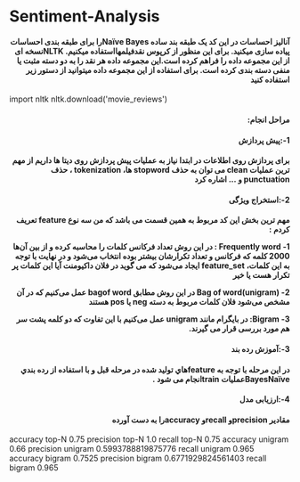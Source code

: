 # Sentiment-Analysis


<h4 dir=rtl>
آنالیز احساسات
در این کد یک طبقه بند ساده Naïve Bayesرا برای طبقه بندی احساسات پیاده سازی میکنید. برای این منظور از کرپوس نقدفیلمهااستفاده میکنیم.   NLTKنسخه ای از این مجموعه داده را فراهم کرده است.این مجموعه داده هر نقد را به دو دسته مثبت یا منفی دسته بندی کرده است. برای استفاده از این مجموعه داده میتوانید از دستور زیر استفاده کنید
</h4>


import nltk
nltk.download('movie_reviews')





<h4 dir=rtl>
مراحل انجام:
</h4>

<h4 dir=rtl>
1-:پیش پردازش
</h4>
<h4 dir=rtl>
برای پردازش روی اطلاعات در ابتدا نیاز به عملیات پیش پردازش روی دیتا ها داریم 
از مهم ترین عملیات clean می توان به حذف stopword ها، tokenization  ، حذف punctuation و ... اشاره کرد 
</h4>



<h4 dir=rtl>
2-:استخراج ویژگی
</h4>

<h4 dir=rtl>
مهم ترین بخش این کد مربوط به همین قسمت می باشد که من سه نوع feature تعریف کردم :
  
  1-	Frequently word :
در این روش تعداد فرکانس کلمات را محاسبه کرده و از بین آن‌ها 2000 کلمه که فرکانس و تعداد تکرارشان بیشتر بوده انتخاب می‌شود و در نهایت با توجه به این کلمات، feature_set  ایجاد می‌شود که می گوید در فلان داکیومنت آیا این کلمات پر تکرار هست یا خیر


2-	Bag of word(unigram)
در این روش مطابق bagof word عمل می‌کنیم که در آن مشخص می‌شود فلان کلمات مربوط به دسته neg یا pos هستند 


3-	Bigram:
در بایگرام مانند unigram عمل می‌کنیم با این تفاوت که دو کلمه پشت سر هم مورد بررسی قرار می گیرند.

</h4>



<h4 dir=rtl>
3-:آموزش رده بند
</h4>


<h4 dir=rtl>
در این مرحله با توجه به  featureهاي تولید شده در مرحله قبل و با استفاده از رده بندي
 BayesNaïveعملیات  trainانجام می شود .
</h4>

<h4 dir=rtl>
4-:ارزیابی مدل
</h4>

<h4 dir=rtl>
مقادیر precisionو recallو  accuracyرا به دست آورده
</h4>

accuracy top-N 0.75
precision top-N 1.0
recall top-N 0.75
accuracy unigram 0.66
precision unigram 0.5993788819875776
recall unigram 0.965
accuracy bigram 0.7525
precision bigram 0.6771929824561403
recall bigram 0.965
